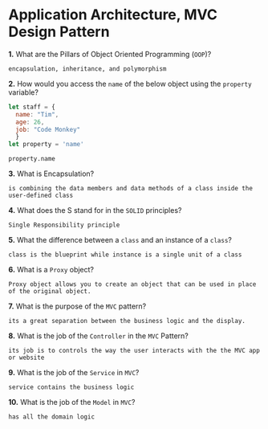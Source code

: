 # Application Architecture, MVC Design Pattern

**1.** What are the Pillars of Object Oriented Programming (`OOP`)?
<!-- enter you answer in the space below -->
```
encapsulation, inheritance, and polymorphism
```
**2.** How would you access the `name` of the below object using the `property` variable?
```js
let staff = {
  name: "Tim",
  age: 26,
  job: "Code Monkey"
  }
let property = 'name'
```
<!-- enter you answer in the space below -->
```
property.name
```
**3.** What is Encapsulation?
<!-- enter you answer in the space below -->
```
is combining the data members and data methods of a class inside the user-defined class
```
**4.** What does the S stand for in the `SOLID` principles?
<!-- enter you answer in the space below -->
```
Single Responsibility principle
```
**5.** What the difference between a `class` and an instance of a `class`?
<!-- enter you answer in the space below -->
```
class is the blueprint while instance is a single unit of a class
```
**6.** What is a `Proxy` object?
<!-- enter you answer in the space below -->
```
Proxy object allows you to create an object that can be used in place of the original object.
```

**7.** What is the purpose of the `MVC` pattern?
<!-- enter you answer in the space below -->
```
its a great separation between the business logic and the display.
```
**8.** What is the job of the `Controller` in the `MVC` Pattern?
<!-- enter you answer in the space below -->
```
its job is to controls the way the user interacts with the the MVC app or website
```

**9.** What is the job of the `Service` in `MVC`?
<!-- enter you answer in the space below -->
```
service contains the business logic
```
**10.** What is the job of the `Model` in `MVC`?
<!-- enter you answer in the space below -->
```
has all the domain logic
```
